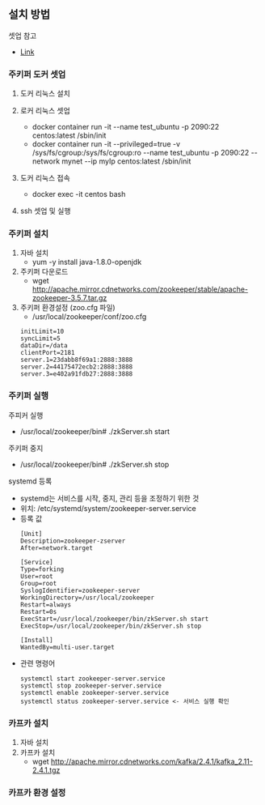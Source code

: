 ## 설치 방법
셋업 참고 
- [Link](https://austcoconut.tistory.com/entry/%EB%AC%B4%EC%9E%91%EC%A0%95-%EB%94%B0%EB%9D%BC-%ED%95%98%EA%B8%B0-LinuxUbuntu-SSH-%EC%9B%90%EA%B2%A9-%EC%A0%91%EC%86%8D-%ED%99%98%EA%B2%BD-%EA%B5%AC%EC%B6%95-feat-Docker-container?category=1085659)

### 주키퍼 도커 셋업
1. 도커 리눅스 설치
2. 로커 리눅스 셋업
   - docker container run -it --name test_ubuntu -p 2090:22 centos:latest /sbin/init
   - docker container run -it --privileged=true -v /sys/fs/cgroup:/sys/fs/cgroup:ro --name test_ubuntu -p 2090:22 --network mynet --ip myIp centos:latest /sbin/init
3. 도커 리눅스 접속
   - docker exec -it centos bash

3. ssh 셋업 및 실행

### 주키퍼 설치
1. 자바 설치
   - yum -y install java-1.8.0-openjdk
2. 주키퍼 다운로드
   - wget http://apache.mirror.cdnetworks.com/zookeeper/stable/apache-zookeeper-3.5.7.tar.gz
3. 주키퍼 환경설정 (zoo.cfg 파일)
   - /usr/local/zookeeper/conf/zoo.cfg
   ~~~
   initLimit=10
   syncLimit=5
   dataDir=/data
   clientPort=2181
   server.1=23dabb8f69a1:2888:3888
   server.2=44175472ecb2:2888:3888
   server.3=e402a91fdb27:2888:3888
   ~~~

### 주키퍼 실행
주피커 실행
- /usr/local/zookeeper/bin# ./zkServer.sh start

주키퍼 중지
- /usr/local/zookeeper/bin# ./zkServer.sh stop

systemd 등록
- systemd는 서비스를 시작, 중지, 관리 등을 조정하기 위한 것
- 위치: /etc/systemd/system/zookeeper-server.service
- 등록 값
   ~~~
   [Unit]
   Description=zookeeper-zserver
   After=network.target

   [Service]
   Type=forking
   User=root
   Group=root
   SyslogIdentifier=zookeeper-server
   WorkingDirectory=/usr/local/zookeeper
   Restart=always
   Restart=0s
   ExecStart=/usr/local/zookeeper/bin/zkServer.sh start
   ExecStop=/usr/local/zookeeper/bin/zkServer.sh stop

   [Install]
   WantedBy=multi-user.target
   ~~~
- 관련 명령어
   ~~~
   systemctl start zookeeper-server.service
   systemctl stop zookeeper-server.service
   systemctl enable zookeeper-server.service
   systemctl status zookeeper-server.service <- 서비스 실행 확인
   ~~~

### 카프카 설치
1. 자바 설치
2. 카프카 설치
   - wget http://apache.mirror.cdnetworks.com/kafka/2.4.1/kafka_2.11-2.4.1.tgz

### 카프카 환경 설정
